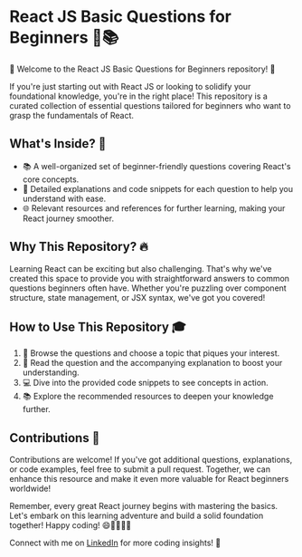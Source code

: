 # React JS Basic Questions for Beginners 👶📚

👋 Welcome to the React JS Basic Questions for Beginners repository! 🚀

If you're just starting out with React JS or looking to solidify your foundational knowledge, you're in the right place! This repository is a curated collection of essential questions tailored for beginners who want to grasp the fundamentals of React.

## What's Inside? 🧐
- 📚 A well-organized set of beginner-friendly questions covering React's core concepts.
- 🤖 Detailed explanations and code snippets for each question to help you understand with ease.
- 🌐 Relevant resources and references for further learning, making your React journey smoother.

## Why This Repository? 🔥
Learning React can be exciting but also challenging. That's why we've created this space to provide you with straightforward answers to common questions beginners often have. Whether you're puzzling over component structure, state management, or JSX syntax, we've got you covered!

## How to Use This Repository 🎓
1. 📂 Browse the questions and choose a topic that piques your interest.
2. 📖 Read the question and the accompanying explanation to boost your understanding.
3. 💻 Dive into the provided code snippets to see concepts in action.
4. 📚 Explore the recommended resources to deepen your knowledge further.

## Contributions 🤝
Contributions are welcome! If you've got additional questions, explanations, or code examples, feel free to submit a pull request. Together, we can enhance this resource and make it even more valuable for React beginners worldwide!

Remember, every great React journey begins with mastering the basics. Let's embark on this learning adventure and build a solid foundation together! Happy coding! 😄👩‍💻👨‍💻

Connect with me on [LinkedIn](https://www.linkedin.com/in/vijaykv555/) for more coding insights! 💼



